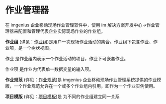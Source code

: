 # 作业管理器

在 imgenius 企业移动现场作业管理软件中，使用 im 解决方案开发中心->作业管理器来配置和管理代表企业实际现场作业的作业组。

**作业组** (详见：[作业组](系统配置手册/作业管理器/作业组.md))是用户一次现场作业活动的集合。作业组下包含作业、作业项，是一个树状视图。

作业 是作业组内表示一个作业活动的项目，作业下可嵌套作业。

作业项 是作业内代表单一数据变量的输入项。

**作业规范** (详见：[作业规范](系统配置手册/作业管理器/作业规范.md))是 imgenius 企业移动现场作业管理系统提供的作业模版，一个作业规范允许在一个或多个作业组内引用，即作为一个作业实例使用。

**项目模版** (详见：[项目模板](系统配置手册/作业管理器/项目模版.md))是 为不同的作业组建立同一关系
